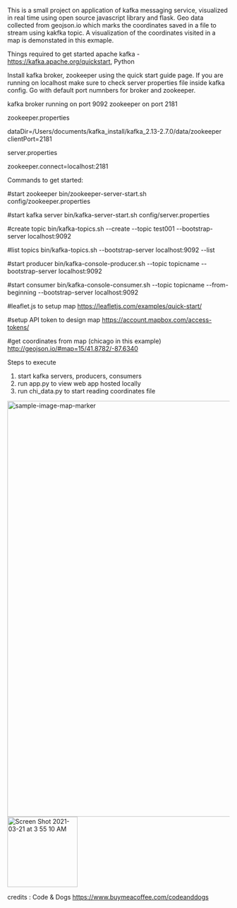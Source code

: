 This is a small project on application of kafka messaging service, visualized in real time using open source javascript library and flask. Geo data collected from geojson.io which marks the coordinates saved in a file to stream using kakfka topic. A visualization of the coordinates visited in a map is demonstated in this exmaple.

Things required to get started apache kafka -  https://kafka.apache.org/quickstart, Python

Install kafka broker, zookeeper using the quick start guide page.
If you are running on localhost make sure to check server properties file inside kafka config. Go with default port numnbers for broker and zookeeper.

kafka broker running on port 9092
zookeeper on port 2181


zookeeper.properties

dataDir=/Users/documents/kafka_install/kafka_2.13-2.7.0/data/zookeeper
clientPort=2181


server.properties

zookeeper.connect=localhost:2181


Commands to get started:


#start zookeeper
bin/zookeeper-server-start.sh config/zookeeper.properties

#start kafka server
bin/kafka-server-start.sh config/server.properties

#create topic
bin/kafka-topics.sh --create --topic test001 --bootstrap-server localhost:9092

#list topics
bin/kafka-topics.sh --bootstrap-server localhost:9092 --list

#start producer 
bin/kafka-console-producer.sh --topic topicname --bootstrap-server localhost:9092

#start consumer
bin/kafka-console-consumer.sh --topic topicname --from-beginning --bootstrap-server localhost:9092

#leaflet.js to setup map
https://leafletjs.com/examples/quick-start/

#setup API token to design map
https://account.mapbox.com/access-tokens/

#get coordinates from map (chicago in this example)
http://geojson.io/#map=15/41.8782/-87.6340 

Steps to execute
1. start kafka servers, producers, consumers
2. run app.py to view web app hosted locally
3. run chi_data.py to start reading coordinates file

<img width="940" alt="sample-image-map-marker" src="https://user-images.githubusercontent.com/42100918/111898981-6804bb00-89f7-11eb-8d3b-e8859d7d114f.png">

<img width="159" alt="Screen Shot 2021-03-21 at 3 55 10 AM" src="https://user-images.githubusercontent.com/42100918/111899250-4c021900-89f9-11eb-85a7-0581152936fc.png">




credits : Code & Dogs
https://www.buymeacoffee.com/codeanddogs
